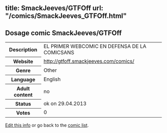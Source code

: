 title: SmackJeeves/GTFOff
url: "/comics/SmackJeeves_GTFOff.html"
---
Dosage comic SmackJeeves/GTFOff
-----------------------------------------

<p id="msg"></p>
<script type="text/javascript">
if (window.location.search === '?edit_info_mail=sent_ok') {
  var elem = document.getElementById("msg");
  elem.innerHTML = 'Edited information sucessfully sent.';
  elem.className = 'ok';
}
</script>
<table class="comicinfo">
<tr>
<th>Description</th><td>EL PRIMER WEBCOMIC EN DEFENSA DE LA COMICSANS</td>
</tr>
<tr>
<th>Website</th><td><a href="http://gtfoff.smackjeeves.com/comics/">http://gtfoff.smackjeeves.com/comics/</a></td>
</tr>
<tr>
<th>Genre</th><td>Other</td>
</tr>
<tr>
<th>Language</th><td>English</td>
</tr>
<tr>
<th>Adult content</th><td>no</td>
</tr>
<tr>
<th>Status</th><td>ok on 29.04.2013</td>
</tr>
<tr>
<th>Votes</th><td>0</td>
</tr>
</table>

[Edit this info](SmackJeeves_GTFOff_edit.html) or go back to the [comic list](../comic-index.html).
